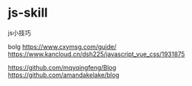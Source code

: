 # js-skill
js小技巧

bolg
https://www.cxymsg.com/guide/
https://www.kancloud.cn/dsh225/javascript_vue_css/1931875

https://github.com/mqyqingfeng/Blog
https://github.com/amandakelake/blog
